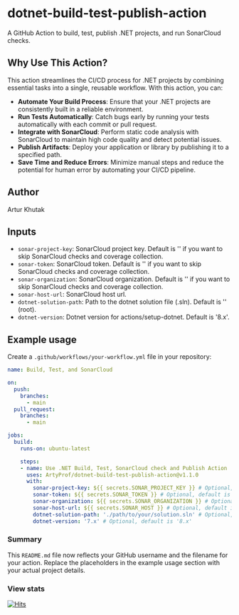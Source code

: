 # dotnet-build-test-publish-action
A GitHub Action to build, test, publish .NET projects, and run SonarCloud checks.

## Why Use This Action?

This action streamlines the CI/CD process for .NET projects by combining essential tasks into a single, reusable workflow. With this action, you can:
- **Automate Your Build Process**: Ensure that your .NET projects are consistently built in a reliable environment.
- **Run Tests Automatically**: Catch bugs early by running your tests automatically with each commit or pull request.
- **Integrate with SonarCloud**: Perform static code analysis with SonarCloud to maintain high code quality and detect potential issues.
- **Publish Artifacts**: Deploy your application or library by publishing it to a specified path.
- **Save Time and Reduce Errors**: Minimize manual steps and reduce the potential for human error by automating your CI/CD pipeline.

## Author

Artur Khutak

## Inputs

- `sonar-project-key`: SonarCloud project key. Default is '' if you want to skip SonarCloud checks and coverage collection.
- `sonar-token`: SonarCloud token. Default is '' if you want to skip SonarCloud checks and coverage collection.
- `sonar-organization`: SonarCloud organization. Default is '' if you want to skip SonarCloud checks and coverage collection.
- `sonar-host-url`: SonarCloud host url.
- `dotnet-solution-path`: Path to the dotnet solution file (.sln). Default is '' (root).
- `dotnet-version`: Dotnet version for actions/setup-dotnet. Default is '8.x'.

## Example usage

Create a `.github/workflows/your-workflow.yml` file in your repository:

```yaml
name: Build, Test, and SonarCloud

on:
  push:
    branches:
      - main
  pull_request:
    branches:
      - main

jobs:
  build:
    runs-on: ubuntu-latest

    steps:
    - name: Use .NET Build, Test, SonarCloud check and Publish Action
      uses: ArtyProf/dotnet-build-test-publish-action@v1.1.0
      with:
        sonar-project-key: ${{ secrets.SONAR_PROJECT_KEY }} # Optional, default is ''
        sonar-token: ${{ secrets.SONAR_TOKEN }} # Optional, default is ''
        sonar-organization: ${{ secrets.SONAR_ORGANIZATION }} # Optional, default is ''
        sonar-host-url: ${{ secrets.SONAR_HOST }} # Optional, default is 'https://sonarcloud.io'
        dotnet-solution-path: './path/to/your/solution.sln' # Optional, default is '' (root)
        dotnet-version: '7.x' # Optional, default is '8.x'
```

### Summary

This `README.md` file now reflects your GitHub username and the filename for your action. Replace the placeholders in the example usage section with your actual project details.

### View stats

[![Hits](https://hits.sh/github.com/ArtyProf/dotnet-build-test-publish-action.svg)](https://hits.sh/github.com/ArtyProf/dotnet-build-test-publish-action/)
